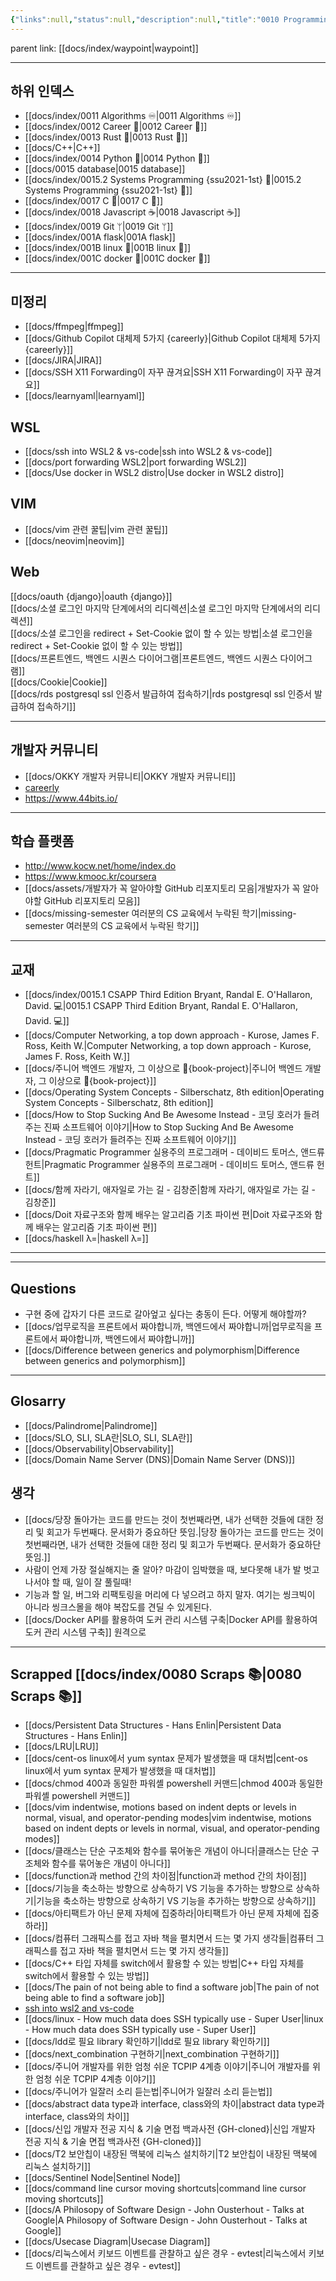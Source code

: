 ```yaml
---
{"links":null,"status":null,"description":null,"title":"0010 Programming 👩‍💻","created":"2023-02-09T11:01:42","categories":["프로그래밍","직업","알고리즘"],"aliases":["programming"],"tags":["index"],"date created":"Thursday, February 9th 2023, 11:01:42 am","date modified":"Monday, February 27th 2023, 6:20:45 pm","updated":"2025-01-14T18:56:51","dg-publish":true,"permalink":"/docs/index/0010-programming/","dgPassFrontmatter":true}
---
```



parent link: [[docs/index/waypoint\|waypoint]]

---

## 하위 인덱스

- [[docs/index/0011 Algorithms ♾️\|0011 Algorithms ♾️]]
- [[docs/index/0012 Career 💼\|0012 Career 💼]]
- [[docs/index/0013 Rust 🦀\|0013 Rust 🦀]]
- [[docs/C++\|C++]]
- [[docs/index/0014 Python 🐍\|0014 Python 🐍]]
- [[docs/0015 database\|0015 database]]
- [[docs/index/0015.2 Systems Programming {ssu2021-1st} 🐼\|0015.2 Systems Programming {ssu2021-1st} 🐼]]
- [[docs/index/0017 C 🍎\|0017 C 🍎]]
- [[docs/index/0018 Javascript ☕️\|0018 Javascript ☕️]]
- [[docs/index/0019 Git ᛘ\|0019 Git ᛘ]]
- [[docs/index/001A flask\|001A flask]]
- [[docs/index/001B linux 🐧\|001B linux 🐧]]
- [[docs/index/001C docker 🐳\|001C docker 🐳]]

---

## 미정리

- [[docs/ffmpeg\|ffmpeg]]
- [[docs/Github Copilot 대체제 5가지 {careerly}\|Github Copilot 대체제 5가지 {careerly}]]
- [[docs/JIRA\|JIRA]]
- [[docs/SSH X11 Forwarding이 자꾸 끊겨요\|SSH X11 Forwarding이 자꾸 끊겨요]]
- [[docs/learnyaml\|learnyaml]]

## WSL

- [[docs/ssh into WSL2 & vs-code\|ssh into WSL2 & vs-code]]
- [[docs/port forwarding WSL2\|port forwarding WSL2]]
- [[docs/Use docker in WSL2 distro\|Use docker in WSL2 distro]]

## VIM

- [[docs/vim 관련 꿀팁\|vim 관련 꿀팁]]
- [[docs/neovim\|neovim]]

## Web

[[docs/oauth {django}\|oauth {django}]]  
[[docs/소셜 로그인 마지막 단계에서의 리디렉션\|소셜 로그인 마지막 단계에서의 리디렉션]]  
[[docs/소셜 로그인을 redirect + Set-Cookie 없이 할 수 있는 방법\|소셜 로그인을 redirect + Set-Cookie 없이 할 수 있는 방법]]  
[[docs/프론트엔드, 백엔드 시퀀스 다이어그램\|프론트엔드, 백엔드 시퀀스 다이어그램]]  
[[docs/Cookie\|Cookie]]  
[[docs/rds postgresql ssl 인증서 발급하여 접속하기\|rds postgresql ssl 인증서 발급하여 접속하기]]

---

## 개발자 커뮤니티

- [[docs/OKKY 개발자 커뮤니티\|OKKY 개발자 커뮤니티]]
- [careerly](https://careerly.co.kr/home)
- <https://www.44bits.io/>

___

## 학습 플랫폼

- <http://www.kocw.net/home/index.do>
- <https://www.kmooc.kr/coursera>
- [[docs/assets/개발자가 꼭 알아야할 GitHub 리포지토리 모음\|개발자가 꼭 알아야할 GitHub 리포지토리 모음]]
- [[docs/missing-semester 여러분의 CS 교육에서 누락된 학기\|missing-semester 여러분의 CS 교육에서 누락된 학기]]
---

## 교재

- [[docs/index/0015.1 CSAPP Third Edition Bryant, Randal E. O'Hallaron, David. 💻\|0015.1 CSAPP Third Edition Bryant, Randal E. O'Hallaron, David. 💻]]
- [[docs/Computer Networking, a top down approach - Kurose, James F. Ross, Keith W.\|Computer Networking, a top down approach - Kurose, James F. Ross, Keith W.]]
- [[docs/주니어 백엔드 개발자, 그 이상으로 🚀{book-project}\|주니어 백엔드 개발자, 그 이상으로 🚀{book-project}]]
- [[docs/Operating System Concepts - Silberschatz, 8th edition\|Operating System Concepts - Silberschatz, 8th edition]]
- [[docs/How to Stop Sucking And Be Awesome Instead - 코딩 호러가 들려주는 진짜 소프트웨어 이야기\|How to Stop Sucking And Be Awesome Instead - 코딩 호러가 들려주는 진짜 소프트웨어 이야기]]
- [[docs/Pragmatic Programmer 실용주의 프로그래머 - 데이비드 토머스, 앤드류 헌트\|Pragmatic Programmer 실용주의 프로그래머 - 데이비드 토머스, 앤드류 헌트]]
- [[docs/함께 자라기, 애자일로 가는 길 - 김창준\|함께 자라기, 애자일로 가는 길 - 김창준]]
- [[docs/Doit 자료구조와 함께 배우는 알고리즘 기초 파이썬 편\|Doit 자료구조와 함께 배우는 알고리즘 기초 파이썬 편]]
- [[docs/haskell λ=\|haskell λ=]]

___


---

## Questions

- 구현 중에 갑자기 다른 코드로 갈아엎고 싶다는 충동이 든다. 어떻게 해야할까?
- [[docs/업무로직을 프론트에서 짜야합니까, 백엔드에서 짜야합니까\|업무로직을 프론트에서 짜야합니까, 백엔드에서 짜야합니까]]
- [[docs/Difference between generics and polymorphism\|Difference between generics and polymorphism]]


___

## Glosarry

- [[docs/Palindrome\|Palindrome]]
- [[docs/SLO, SLI, SLA란\|SLO, SLI, SLA란]]
- [[docs/Observability\|Observability]]
- [[docs/Domain Name Server (DNS)\|Domain Name Server (DNS)]]

## 생각

- [[docs/당장 돌아가는 코드를 만드는 것이 첫번째라면, 내가 선택한 것들에 대한 정리 및 회고가 두번째다. 문서화가 중요하단 뜻임.\|당장 돌아가는 코드를 만드는 것이 첫번째라면, 내가 선택한 것들에 대한 정리 및 회고가 두번째다. 문서화가 중요하단 뜻임.]]
- 사람이 언제 가장 절실해지는 줄 알아? 마감이 임박했을 때, 보다못해 내가 발 벗고 나서야 할 때, 일이 잘 풀릴때!
- 기능과 할 일, 버그와 리팩토링을 머리에 다 넣으려고 하지 말자. 여기는 씽크빅이 아니라 씽크스몰을 해야 복잡도를 견딜 수 있게된다.
- [[docs/Docker API를 활용하여 도커 관리 시스템 구축\|Docker API를 활용하여 도커 관리 시스템 구축]] 원격으로 

---

## Scrapped [[docs/index/0080 Scraps 📚\|0080 Scraps 📚]]

- [[docs/Persistent Data Structures - Hans Enlin\|Persistent Data Structures - Hans Enlin]]
- [[docs/LRU\|LRU]]
- [[docs/cent-os linux에서 yum syntax 문제가 발생했을 때 대처법\|cent-os linux에서 yum syntax 문제가 발생했을 때 대처법]]
- [[docs/chmod 400과 동일한 파워셸 powershell 커맨드\|chmod 400과 동일한 파워셸 powershell 커맨드]]
- [[docs/vim indentwise, motions based on indent depts or levels in normal, visual, and operator-pending modes\|vim indentwise, motions based on indent depts or levels in normal, visual, and operator-pending modes]]
- [[docs/클래스는 단순 구조체와 함수를 묶어놓은 개념이 아니다\|클래스는 단순 구조체와 함수를 묶어놓은 개념이 아니다]]
- [[docs/function과 method 간의 차이점\|function과 method 간의 차이점]]
- [[docs/기능을 축소하는 방향으로 상속하기 VS 기능을 추가하는 방향으로 상속하기\|기능을 축소하는 방향으로 상속하기 VS 기능을 추가하는 방향으로 상속하기]]
- [[docs/아티팩트가 아닌 문제 자체에 집중하라\|아티팩트가 아닌 문제 자체에 집중하라]]
- [[docs/컴퓨터 그래픽스를 접고 자바 책을 펼치면서 드는 몇 가지 생각들\|컴퓨터 그래픽스를 접고 자바 책을 펼치면서 드는 몇 가지 생각들]]
- [[docs/C++ 타입 자체를 switch에서 활용할 수 있는 방법\|C++ 타입 자체를 switch에서 활용할 수 있는 방법]]
- [[docs/The pain of not being able to find a software job\|The pain of not being able to find a software job]]
- [ssh into wsl2 and vs-code](https://choiwheatley.notion.site/ssh-into-WSL2-vs-code-2ec34ba971e74e9a8bfa7508470cc5db)
- [[docs/linux - How much data does SSH typically use - Super User\|linux - How much data does SSH typically use - Super User]]
- [[docs/ldd로 필요 library 확인하기\|ldd로 필요 library 확인하기]]
- [[docs/next_combination 구현하기\|next_combination 구현하기]]
- [[docs/주니어 개발자를 위한 엄청 쉬운 TCPIP 4계층 이야기\|주니어 개발자를 위한 엄청 쉬운 TCPIP 4계층 이야기]]
- [[docs/주니어가 일잘러 소리 듣는법\|주니어가 일잘러 소리 듣는법]]
- [[docs/abstract data type과 interface, class와의 차이\|abstract data type과 interface, class와의 차이]]
- [[docs/신입 개발자 전공 지식 & 기술 면접 백과사전 {GH-cloned}\|신입 개발자 전공 지식 & 기술 면접 백과사전 {GH-cloned}]]
- [[docs/T2 보안칩이 내장된 맥북에 리눅스 설치하기\|T2 보안칩이 내장된 맥북에 리눅스 설치하기]]
- [[docs/Sentinel Node\|Sentinel Node]]
- [[docs/command line cursor moving shortcuts\|command line cursor moving shortcuts]]
- [[docs/A Philosopy of Software Design - John Ousterhout - Talks at Google\|A Philosopy of Software Design - John Ousterhout - Talks at Google]]
- [[docs/Usecase Diagram\|Usecase Diagram]]
- [[docs/리눅스에서 키보드 이벤트를 관찰하고 싶은 경우 - evtest\|리눅스에서 키보드 이벤트를 관찰하고 싶은 경우 - evtest]]
